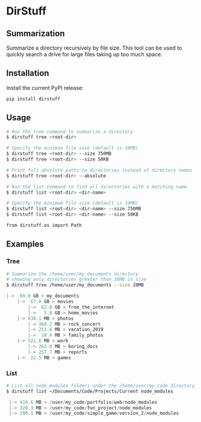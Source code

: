 # DirStuff

## Summarization

Summarize a directory recursively by file size. This tool can be used to quickly search a drive for large files taking up too much space.

## Installation

Install the current PyPI release:

```bash
pip install dirstuff
```

## Usage

```bash
# Run the tree command to summarize a directory
$ dirstuff tree <root-dir>

# Specify the minimum file size (default is 10MB)
$ dirstuff tree <root-dir> --size 750MB
$ dirstuff tree <root-dir> --size 50KB

# Print full absolute paths to directories instead of directory names
$ dirstuff tree <root-dir> --absolute
```

```bash
# Run the list command to find all directories with a matching name
$ dirstuff list <root-dir> <dir-name>

# Specify the minimum file size (default is 10MB)
$ dirstuff list <root-dir> <dir-name> --size 750MB
$ dirstuff list <root-dir> <dir-name> --size 50KB
```

```bash
from dirstuff.os import Path
```

## Examples

### Tree

```bash
# Summarize the /home/user/my_documents directory
# showing only directories greater than 20MB in size
$ dirstuff tree /home/user/my_documents --size 20MB
```

```python
|->  69.0 GB > my_documents
    |->  67.8 GB > movies
        |->  62.0 GB > from_the_internet
        |->   5.8 GB > home_movies
    |-> 638.1 MB > photos
        |-> 368.2 MB > rock_concert
        |-> 251.6 MB > vacation_2019
        |->  18.4 MB > family_photos
    |-> 521.6 MB > work
        |-> 263.8 MB > boring_docs
        |-> 257.7 MB > reports
    |->  22.5 MB > games
```

### List

```bash
# List all node_modules folders under the /home/user/my_code directory
$ dirstuff list ~/Documents/Code/Projects/Current node_modules
```

```python
 |-> 419.6 MB > /user/my_code/portfolio/web/node_modules
 |-> 320.3 MB > /user/my_code/fun_project/node_modules
 |-> 298.1 MB > /user/my_code/simple_game/version_2/node_modules
```
